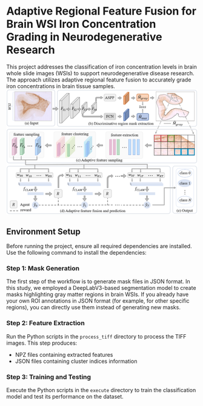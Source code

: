 # Adaptive Regional Feature Fusion for Brain WSI Iron Concentration Grading in Neurodegenerative Research

This project addresses the classification of iron concentration levels in brain whole slide images (WSIs) to support neurodegenerative disease research. The approach utilizes adaptive regional feature fusion to accurately grade iron concentrations in brain tissue samples.
![图片描述（可选）](images/framework_ARFF.png)
## Environment Setup

Before running the project, ensure all required dependencies are installed. Use the following command to install the dependencies:


### Step 1: Mask Generation
The first step of the workflow is to generate mask files in JSON format. In this study, we employed a DeepLabV3-based segmentation model to create masks highlighting gray matter regions in brain WSIs. If you already have your own ROI annotations in JSON format (for example, for other specific regions), you can directly use them instead of generating new masks.

### Step 2: Feature Extraction
Run the Python scripts in the `process_tiff` directory to process the TIFF images. This step produces:
- NPZ files containing extracted features
- JSON files containing cluster indices information

### Step 3: Training and Testing
Execute the Python scripts in the `execute` directory to train the classification model and test its performance on the dataset.
